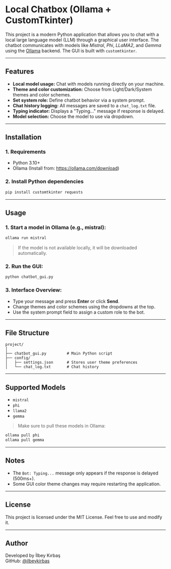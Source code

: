 
# Local Chatbox (Ollama + CustomTkinter)

This project is a modern Python application that allows you to chat with a local large language model (LLM) through a graphical user interface. The chatbot communicates with models like *Mistral*, *Phi*, *LLaMA2*, and *Gemma* using the [Ollama](https://ollama.com/) backend. The GUI is built with `customtkinter`.

---

## Features

- **Local model usage:** Chat with models running directly on your machine.
- **Theme and color customization:** Choose from Light/Dark/System themes and color schemes.
- **Set system role:** Define chatbot behavior via a system prompt.
- **Chat history logging:** All messages are saved to a `chat_log.txt` file.
- **Typing indicator:** Displays a "Typing..." message if response is delayed.
- **Model selection:** Choose the model to use via dropdown.

---

## Installation

### 1. Requirements

- Python 3.10+
- Ollama (Install from: https://ollama.com/download)

### 2. Install Python dependencies

```bash
pip install customtkinter requests
```

---

## Usage

### 1. Start a model in Ollama (e.g., mistral):

```bash
ollama run mistral
```

> If the model is not available locally, it will be downloaded automatically.

### 2. Run the GUI:

```bash
python chatbot_gui.py
```

### 3. Interface Overview:

- Type your message and press **Enter** or click **Send**.
- Change themes and color schemes using the dropdowns at the top.
- Use the system prompt field to assign a custom role to the bot.

---

## File Structure

```
project/
│
├── chatbot_gui.py         # Main Python script
├── config/
│   ├── settings.json      # Stores user theme preferences
│   └── chat_log.txt       # Chat history
```

---

## Supported Models

- `mistral`
- `phi`
- `llama2`
- `gemma`

> Make sure to pull these models in Ollama:

```bash
ollama pull phi
ollama pull gemma
```

---

## Notes

- The `Bot: Typing...` message only appears if the response is delayed (500ms+).
- Some GUI color theme changes may require restarting the application.

---

## License

This project is licensed under the MIT License. Feel free to use and modify it.

---

## Author

Developed by İlbey Kırbaş  
GitHub: [@ilbeykirbas](https://github.com/ilbeykirbas)
